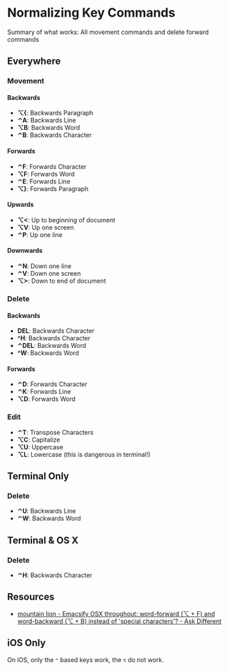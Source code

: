 # Normalizing Key Commands

Summary of what works: All movement commands and delete forward commands

## Everywhere

### Movement

#### Backwards

- **⌥{**: Backwards Paragraph
- **⌃A**: Backwards Line
- **⌥B**: Backwards Word
- **⌃B**: Backwards Character

#### Forwards

- **⌃F**: Forwards Character
- **⌥F**: Forwards Word
- **⌃E**: Forwards Line
- **⌥}**: Forwards Paragraph

#### Upwards

- **⌥<**: Up to beginning of document
- **⌥V**: Up one screen
- **⌃P**: Up one line

#### Downwards

- **⌃N**: Down one line
- **⌃V**: Down one screen
- **⌥>**: Down to end of document

### Delete

#### Backwards

- **DEL**: Backwards Character
- **^H**: Backwards Character
- **⌃DEL**: Backwards Word
- **^W**: Backwards Word

#### Forwards

- **⌃D**: Forwards Character
- **⌃K**: Forwards Line
- **⌥D**: Forwards Word

### Edit

- **⌃T**: Transpose Characters
- **⌥C**: Capitalize
- **⌥U**: Uppercase
- **⌥L**: Lowercase (this is dangerous in terminal!)

## Terminal Only

### Delete

- **⌃U**: Backwards Line
- **⌃W**: Backwards Word

## Terminal & OS X

### Delete

- **⌃H**: Backwards Character

## Resources

- [mountain lion - Emacsify OSX throughout: word-forward (⌥ + F) and word-backward (⌥ + B) instead of 'special characters'? - Ask Different](http://apple.stackexchange.com/questions/68716/emacsify-osx-throughout-word-forward-f-and-word-backward-b-instead)

## iOS Only

On iOS, only the `⌃` based keys work, the `⌥` do not work.
